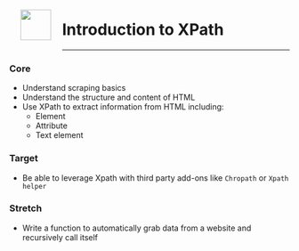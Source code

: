 <img src="http://imgur.com/1ZcRyrc.png" style="float: left; margin: 20px; height: 55px">

# Introduction to XPath

---

### Core
- Understand scraping basics
- Understand the structure and content of HTML
- Use XPath to extract information from HTML including:
  - Element
  - Attribute
  - Text element

### Target
- Be able to leverage Xpath with third party add-ons like `Chropath` or `Xpath helper`


### Stretch
- Write a function to automatically grab data from a website and recursively call itself
